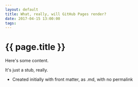 ```yaml
---
layout: default
title: What, really, will GitHub Pages render?
date: 2017-04-15 13:00:00
tags:
---
```


# {{ page.title }}
Here's some content.

It's just a stub, really.

* Created initially with front matter, as .md, with no permalink
